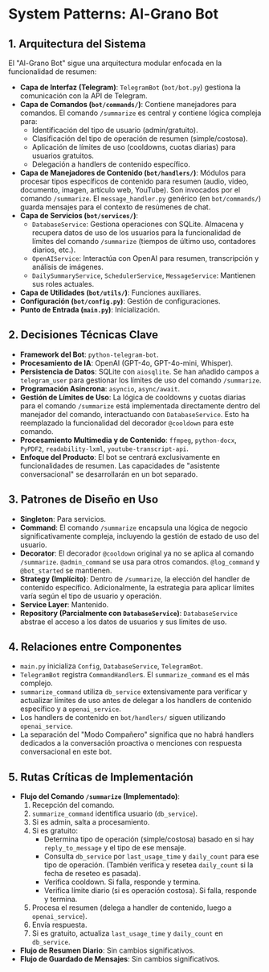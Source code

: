 # System Patterns: Al-Grano Bot

## 1. Arquitectura del Sistema

El "Al-Grano Bot" sigue una arquitectura modular enfocada en la funcionalidad de resumen:

- **Capa de Interfaz (Telegram)**: `TelegramBot` (`bot/bot.py`) gestiona la comunicación con la API de Telegram.
- **Capa de Comandos (`bot/commands/`)**: Contiene manejadores para comandos. El comando `/summarize` es central y contiene lógica compleja para:
  - Identificación del tipo de usuario (admin/gratuito).
  - Clasificación del tipo de operación de resumen (simple/costosa).
  - Aplicación de límites de uso (cooldowns, cuotas diarias) para usuarios gratuitos.
  - Delegación a handlers de contenido específico.
- **Capa de Manejadores de Contenido (`bot/handlers/`)**: Módulos para procesar tipos específicos de contenido para resumen (audio, video, documento, imagen, artículo web, YouTube). Son invocados por el comando `/summarize`. El `message_handler.py` genérico (en `bot/commands/`) guarda mensajes para el contexto de resúmenes de chat.
- **Capa de Servicios (`bot/services/`)**:
  - `DatabaseService`: Gestiona operaciones con SQLite. Almacena y recupera datos de uso de los usuarios para la funcionalidad de límites del comando `/summarize` (tiempos de último uso, contadores diarios, etc.).
  - `OpenAIService`: Interactúa con OpenAI para resumen, transcripción y análisis de imágenes.
  - `DailySummaryService`, `SchedulerService`, `MessageService`: Mantienen sus roles actuales.
- **Capa de Utilidades (`bot/utils/`)**: Funciones auxiliares.
- **Configuración (`bot/config.py`)**: Gestión de configuraciones.
- **Punto de Entrada (`main.py`)**: Inicialización.

## 2. Decisiones Técnicas Clave

- **Framework del Bot**: `python-telegram-bot`.
- **Procesamiento de IA**: OpenAI (GPT-4o, GPT-4o-mini, Whisper).
- **Persistencia de Datos**: SQLite con `aiosqlite`. Se han añadido campos a `telegram_user` para gestionar los límites de uso del comando `/summarize`.
- **Programación Asíncrona**: `asyncio`, `async/await`.
- **Gestión de Límites de Uso**: La lógica de cooldowns y cuotas diarias para el comando `/summarize` está implementada directamente dentro del manejador del comando, interactuando con `DatabaseService`. Esto ha reemplazado la funcionalidad del decorador `@cooldown` para este comando.
- **Procesamiento Multimedia y de Contenido**: `ffmpeg`, `python-docx`, `PyPDF2`, `readability-lxml`, `youtube-transcript-api`.
- **Enfoque del Producto**: El bot se centrará exclusivamente en funcionalidades de resumen. Las capacidades de "asistente conversacional" se desarrollarán en un bot separado.

## 3. Patrones de Diseño en Uso

- **Singleton**: Para servicios.
- **Command**: El comando `/summarize` encapsula una lógica de negocio significativamente compleja, incluyendo la gestión de estado de uso del usuario.
- **Decorator**: El decorador `@cooldown` original ya no se aplica al comando `/summarize`. `@admin_command` se usa para otros comandos. `@log_command` y `@bot_started` se mantienen.
- **Strategy (Implícito)**: Dentro de `/summarize`, la elección del handler de contenido específico. Adicionalmente, la estrategia para aplicar límites varía según el tipo de usuario y operación.
- **Service Layer**: Mantenido.
- **Repository (Parcialmente con `DatabaseService`)**: `DatabaseService` abstrae el acceso a los datos de usuarios y sus límites de uso.

## 4. Relaciones entre Componentes

- `main.py` inicializa `Config`, `DatabaseService`, `TelegramBot`.
- `TelegramBot` registra `CommandHandler`s. El `summarize_command` es el más complejo.
- `summarize_command` utiliza `db_service` extensivamente para verificar y actualizar límites de uso antes de delegar a los handlers de contenido específico y a `openai_service`.
- Los handlers de contenido en `bot/handlers/` siguen utilizando `openai_service`.
- La separación del "Modo Compañero" significa que no habrá handlers dedicados a la conversación proactiva o menciones con respuesta conversacional en este bot.

## 5. Rutas Críticas de Implementación

- **Flujo del Comando `/summarize` (Implementado)**:
  1.  Recepción del comando.
  2.  `summarize_command` identifica usuario (`db_service`).
  3.  Si es admin, salta a procesamiento.
  4.  Si es gratuito:
      - Determina tipo de operación (simple/costosa) basado en si hay `reply_to_message` y el tipo de ese mensaje.
      - Consulta `db_service` por `last_usage_time` y `daily_count` para ese tipo de operación. (También verifica y resetea `daily_count` si la fecha de reseteo es pasada).
      - Verifica cooldown. Si falla, responde y termina.
      - Verifica límite diario (si es operación costosa). Si falla, responde y termina.
  5.  Procesa el resumen (delega a handler de contenido, luego a `openai_service`).
  6.  Envía respuesta.
  7.  Si es gratuito, actualiza `last_usage_time` y `daily_count` en `db_service`.
- **Flujo de Resumen Diario**: Sin cambios significativos.
- **Flujo de Guardado de Mensajes**: Sin cambios significativos.
